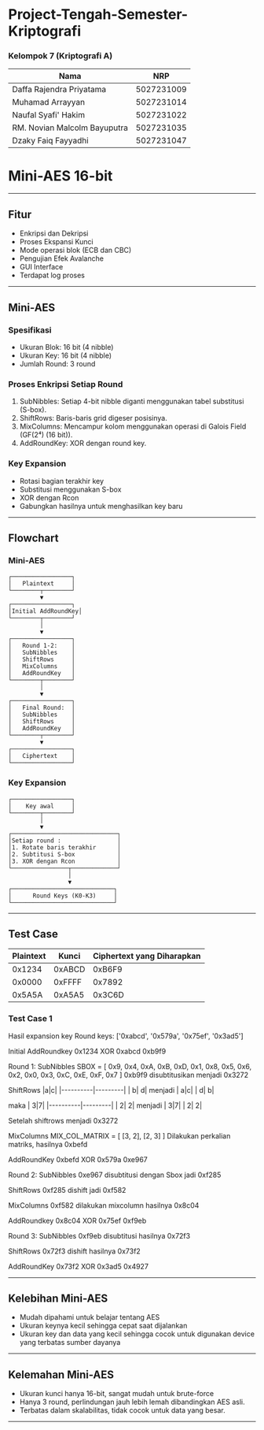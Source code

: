 # Project-Tengah-Semester-Kriptografi
### Kelompok 7 (Kriptografi A)
| Nama | NRP |
|---------|---------|
| Daffa Rajendra Priyatama | 5027231009   |
| Muhamad Arrayyan | 5027231014   |
| Naufal Syafi' Hakim | 5027231022   |
| RM. Novian Malcolm Bayuputra | 5027231035   |
| Dzaky Faiq Fayyadhi | 5027231047   |
# Mini-AES 16-bit
---

## Fitur

- Enkripsi dan Dekripsi
- Proses Ekspansi Kunci
- Mode operasi blok (ECB dan CBC)
- Pengujian Efek Avalanche
- GUI Interface
- Terdapat log proses

---

## Mini-AES

### Spesifikasi 

- Ukuran Blok: 16 bit (4 nibble)
- Ukuran Key: 16 bit (4 nibble)
- Jumlah Round: 3 round

### Proses Enkripsi Setiap Round

1. SubNibbles: Setiap 4-bit nibble diganti menggunakan tabel substitusi (S-box).
2. ShiftRows: Baris-baris grid digeser posisinya.
3. MixColumns: Mencampur kolom menggunakan operasi di Galois Field (GF(2⁴) (16 bit)).
4. AddRoundKey: XOR dengan round key.

### Key Expansion

  - Rotasi bagian terakhir key
  - Substitusi menggunakan S-box
  - XOR dengan Rcon
  - Gabungkan hasilnya untuk menghasilkan key baru

---

## Flowchart 
### Mini-AES

```
┌─────────────────┐
│   Plaintext     │
└────────┬────────┘
         ▼
┌─────────────────┐
│Initial AddRoundKey│
└────────┬────────┘
         │
         ▼
┌─────────────────┐
│   Round 1-2:    │
│   SubNibbles    │
│   ShiftRows     │
│   MixColumns    │
│   AddRoundKey   │
└────────┬────────┘
         │
         ▼
┌─────────────────┐
│   Final Round:  │
│   SubNibbles    │
│   ShiftRows     │
│   AddRoundKey   │
└────────┬────────┘
         ▼
┌─────────────────┐
│   Ciphertext    │
└─────────────────┘
```

### Key Expansion 

```
┌─────────────────┐
│    Key awal     │
└────────┬────────┘
         │
         ▼
┌──────────────────────────────┐
│Setiap round :                │
│1. Rotate baris terakhir      │
│2. Subtitusi S-box            │
│3. XOR dengan Rcon            │
└────────────────┬─────────────┘
                 │
                 ▼
┌─────────────────────────────┐
│      Round Keys (K0-K3)     │
└─────────────────────────────┘
```

---

## Test Case

| Plaintext | Kunci   | Ciphertext yang Diharapkan |
|-----------|---------|----------------------------|
| 0x1234    | 0xABCD  | 0xB6F9                     |
| 0x0000    | 0xFFFF  | 0x7892                     |
| 0x5A5A    | 0xA5A5  | 0x3C6D                     |

### Test Case 1

Hasil expansion key
Round keys: ['0xabcd', '0x579a', '0x75ef', '0x3ad5']

Initial AddRoundkey 
0x1234 XOR 0xabcd
0xb9f9

Round 1:
SubNibbles
SBOX = [
        0x9, 0x4, 0xA, 0xB,
        0xD, 0x1, 0x8, 0x5,
        0x6, 0x2, 0x0, 0x3,
        0xC, 0xE, 0xF, 0x7
    ]
0xb9f9 disubtitusikan menjadi 0x3272

ShiftRows
|a|c| 
|----------|---------| 
| b| d| 
menjadi
| a|c| 
| d| b| 

maka
| 3|7| 
|----------|---------|
| 2| 2|
menjadi
| 3|7| 
| 2| 2|

Setelah shiftrows menjadi 0x3272

MixColumns
MIX_COL_MATRIX = [
        [3, 2],
        [2, 3]
    ]
Dilakukan perkalian matriks, hasilnya 0xbefd

AddRoundKey
0xbefd XOR 0x579a
0xe967

Round 2:
SubNibbles
0xe967 disubtitusi dengan Sbox jadi 0xf285

ShiftRows
0xf285 dishift jadi 0xf582

MixColumns
0xf582 dilakukan mixcolumn hasilnya 0x8c04

AddRoundkey
0x8c04 XOR 0x75ef
0xf9eb

Round 3:
SubNibbles
0xf9eb disubtitusi hasilnya 0x72f3

ShiftRows
0x72f3 dishift hasilnya 0x73f2

AddRoundKey
0x73f2 XOR 0x3ad5
0x4927

---
## Kelebihan Mini-AES 

- Mudah dipahami untuk belajar tentang AES
- Ukuran keynya kecil sehingga cepat saat dijalankan
- Ukuran key dan data yang kecil sehingga cocok untuk digunakan device yang terbatas sumber dayanya

---
## Kelemahan Mini-AES

- Ukuran kunci hanya 16-bit, sangat mudah untuk brute-force
- Hanya 3 round, perlindungan jauh lebih lemah dibandingkan AES asli.
- Terbatas dalam skalabilitas, tidak cocok untuk data yang besar.

---

